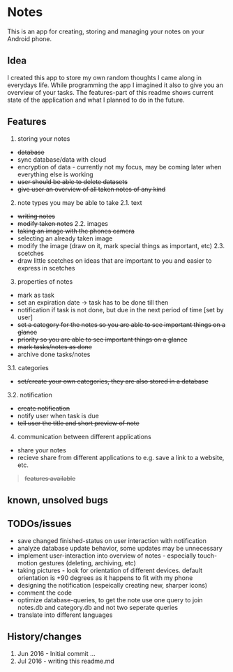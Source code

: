 # Notes 
This is an app for creating, storing and managing your notes on your Android phone.


## Idea
I created this app to store my own random thoughts I came along in everydays life.
While programming the app I imagined it also to give you an overview of your tasks.
The features-part of this readme shows current state of the application and what I planned to do in the future.


## Features
1. storing your notes
  * ~~database~~
  * sync database/data with cloud
  * encryption of data - currently not my focus, may be coming later when everything else is working
  * ~~user should be able to delete datasets~~
  * ~~give user an overview of all taken notes of any kind~~

2. note types you may be able to take
  2.1. text
  * ~~writing notes~~
  * ~~modify taken notes~~
  2.2. images
  * ~~taking an image with the phones camera~~
  * selecting an already taken image
  * modify the image (draw on it, mark special things as important, etc)
  2.3. scetches
  * draw little scetches on ideas that are important to you and easier to express in scetches
3. properties of notes
  * mark as task
  * set an expiration date -> task has to be done till then
  * notification if task is not done, but due in the next period of time [set by user]
  * ~~set a category for the notes so you are able to see important things on a glance~~
  * ~~priority so you are able to see important things on a glance~~
  * ~~mark tasks/notes as done~~
  * archive done tasks/notes
  
  3.1. categories
  * ~~set/create your own categories, they are also stored in a database~~
  
  3.2. notification
  * ~~create notification~~
  * notify user when task is due
  * ~~tell user the title and short preview of note~~
4. communication between different applications
  * share your notes
  * recieve share from different applications to e.g. save a link to a website, etc.

>~~features available~~

## known, unsolved bugs

## TODOs/issues
  * save changed finished-status on user interaction with notification
  * analyze database update behavior, some updates may be unnecessary
  * implement user-interaction into overview of notes - especially touch-motion gestures (deleting, archiving, etc)
  * taking pictures - look for orientation of different devices. default orientation is +90 degrees as it happens to fit with my phone
  * designing the notification (espeically creating new, sharper icons)
  * comment the code
  * optimize database-queries, to get the note use one query to join notes.db and category.db and not two seperate queries
  * translate into different languages

## History/changes
1.  Jun 2016 - Initial commit
...
31. Jul 2016 - writing this readme.md






